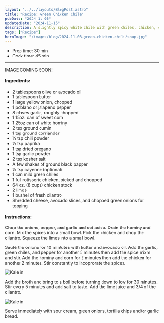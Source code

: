 ```yaml
---
layout: "../../layouts/BlogPost.astro"
title: "Recipe: Green Chicken Chile"
pubDate: "2024-11-03"
updatedDate: "2024-11-15"
description: A slightly spicy white chile with green chiles, chicken, corn, and hominy.
tags: ["Recipe"]
heroImage: "/images/blog/2024-11-03-green-chicken-chili/soup.jpg"
---
```


<ul class="recipe-meta">
    <li>Prep time: 30 min</li>
    <li>Cook time: 45 min</li>
</ul>

---

IMAGE COMING SOON!

<h4>Ingredients:</h4>

<ul>
    <li itemProp="recipeIngredient">2 tablespoons olive or avocado oil</li>
    <li itemProp="recipeIngredient">1 tablespoon butter</li>
    <li itemProp="recipeIngredient">1 large yellow onion, chopped</li>
    <li itemProp="recipeIngredient">1 poblano or jalapeno pepper</li>
    <li itemProp="recipeIngredient">8 cloves garlic, roughly chopped</li>
    <li itemProp="recipeIngredient">1 15oz. can of sweet corn</li>
    <li itemProp="recipeIngredient">1 25oz can of white hominy</li>
    <li itemProp="recipeIngredient">2 tsp ground cumin</li>
    <li itemProp="recipeIngredient">1 tsp ground corriander</li>
    <li itemProp="recipeIngredient">½ tsp chili powder</li>
    <li itemProp="recipeIngredient">½ tsp paprika</li>
    <li itemProp="recipeIngredient">1 tsp dried oregano</li>
    <li itemProp="recipeIngredient">1 tsp garlic powder</li>
    <li itemProp="recipeIngredient">2 tsp kosher salt</li>
    <li itemProp="recipeIngredient">A few shakes of ground black papper</li>
    <li itemProp="recipeIngredient">⅛ tsp cayenne (optional)</li>
    <li itemProp="recipeIngredient">1 can mild green chiles</li>
    <li itemProp="recipeIngredient">1 full rotisserie chicken, picked and chopped</li>
    <li itemProp="recipeIngredient">64 oz. (8 cups) chicken stock</li>
    <li itemProp="recipeIngredient">2 limes</li>
    <li itemProp="recipeIngredient">1 bushel of fresh cilantro</li>
    <li itemProp="recipeIngredient">Shredded cheese, avocado slices, and chopped green onions for topping</li>
</ul>

<h4>Instructions:</h4>

<p itemProp="recipeInstruction">Chop the onions, pepper, and garlic and set aside. Drain the hominy and corn. Mix the spices into a small bowl. Pick the chicken and chop the cilantro. Squeeze the limes into a small bowl.</p>

<p itemProp="recipeInstruction">Sauté the onions for 10 mintutes with butter and avocado oil. Add the garlic, green chiles, and pepper for another 5 minutes then add the spice mixm and stir. Add the hominy and corn for 2 minutes then add the chicken for another 2 minutes. Stir constantly to incoprorate the spices.</p>

![Kale in](/images/blog/2024-11-03-green-chicken-chili/soup.jpg)

<p itemProp="recipeInstruction">Add the broth and bring to a boil before turning down to low for 30 minutes. Stir every 5 minutes and add salt to taste. Add the lime juice and 3/4 of the cilantro.</p>

![Kale in](/images/blog/2024-11-03-green-chicken-chili/soup1.jpg)

<p itemProp="recipeInstruction">Serve immediately with sour cream, green onions, tortilla chips and/or garlic bread.</p>
